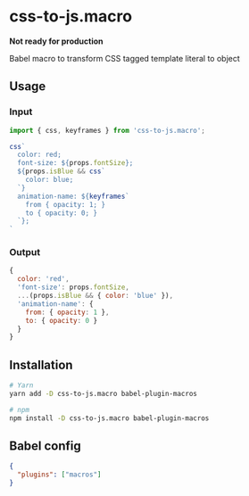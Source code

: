 # css-to-js.macro

**Not ready for production**

Babel macro to transform CSS tagged template literal to object

## Usage

### Input

```javascript
import { css, keyframes } from 'css-to-js.macro';

css`
  color: red;
  font-size: ${props.fontSize};
  ${props.isBlue && css`
    color: blue;
  `}
  animation-name: ${keyframes`
    from { opacity: 1; }
    to { opacity: 0; }
  `};
`
```

### Output

```javascript
{
  color: 'red',
  'font-size': props.fontSize,
  ...(props.isBlue && { color: 'blue' }),
  'animation-name': {
    from: { opacity: 1 },
    to: { opacity: 0 }
  }
}
```

## Installation

```sh
# Yarn
yarn add -D css-to-js.macro babel-plugin-macros

# npm
npm install -D css-to-js.macro babel-plugin-macros
```

## Babel config

```json
{
  "plugins": ["macros"]
}
```

